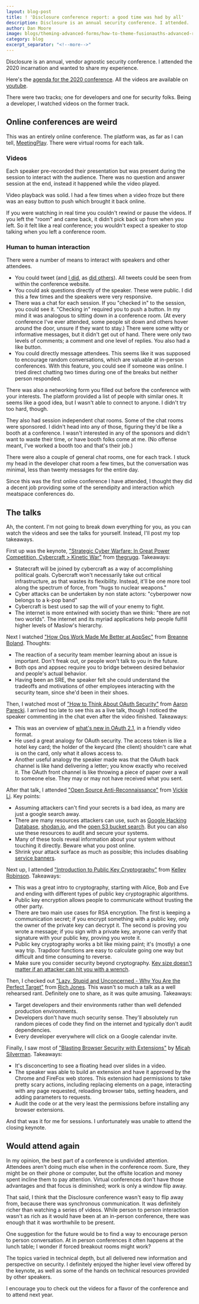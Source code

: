 ```yaml
---
layout: blog-post
title: ! 'Disclosure conference report: a good time was had by all'
description: Disclosure is an annual security conference. I attended.
author: Dan Moore
image: blogs/theming-advanced-forms/how-to-theme-fusionauths-advanced-registration-forms.png
category: blog
excerpt_separator: "<!--more-->"
---
```


Disclosure is an annual, vendor agnostic security conference. I attended the 2020 incarnation and wanted to share my experience. 

<!--more-->

Here's the [agenda for the 2020 conference](https://www.disclosureconference.com/#agenda). All the videos are available on [youtube](https://www.youtube.com/playlist?list=PLshTZo9V1-aF-rS-TyCYgApAEAQI4q2qe).

There were two tracks; one for developers and one for security folks. Being a developer, I watched videos on the former track.

## Online conferences are weird

This was an entirely online conference. The platform was, as far as I can tell, [MeetingPlay](https://www.meetingplay.com/). There were virtual rooms for each talk.

### Videos

Each speaker pre-recorded their presentation but was present during the session to interact with the audience. There was no question and answer session at the end, instead it happened while the video played.

Video playback was solid. I had a few times when a video froze but there was an easy button to push which brought it back online. 

If you were watching in real time you couldn't rewind or pause the videos. If you left the "room" and came back, it didn't pick back up from when you left. So it felt like a real conference; you wouldn't expect a speaker to stop talking when you left a conference room.

### Human to human interaction

There were a number of means to interact with speakers and other attendees.

* You could tweet (and [I did](https://twitter.com/search?q=%23disclosureconference%20(from%3Amooreds)&src=typed_query), as [did others](https://twitter.com/search?q=%23disclosureconference&src=typed_query)). All tweets could be seen from within the conference website. 
* You could ask questions directly of the speaker. These were public. I did this a few times and the speakers were very responsive.
* There was a chat for each session. If you "checked in" to the session, you could see it. "Checking in" required you to push a button. In my mind it was analogous to sitting down in a conference room. (At every conference I've ever attended, some people sit down and others hover around the door, unsure if they want to stay.) There were some witty or informative messages, but it didn't get out of hand. There were only two levels of comments; a comment and one level of replies. You also had a like button. 
* You could directly message attendees. This seems like it was supposed to encourage random conversations, which are valuable at in-person conferences. With this feature, you could see if someone was online. I tried direct chatting two times during one of the breaks but neither person responded. 

There was also a networking form you filled out before the conference with your interests. The platform provided a list of people with similar ones. It seems like a good idea, but I wasn't able to connect to anyone. I didn't try too hard, though.

They also had session independent chat rooms. Some of the chat rooms were sponsored. I didn't head into any of those, figuring they'd be like a booth at a conference. I wasn't interested in any of the sponsors and didn't want to waste their time, or have booth folks come at me. (No offense meant, I've worked a booth too and that's their job.)

There were also a couple of general chat rooms, one for each track. I stuck my head in the developer chat room a few times, but the conversation was minimal, less than twenty messages for the entire day.

Since this was the first online conference I have attended, I thought they did a decent job providing some of the serendipity and interaction which meatspace conferences do. 

## The talks

Ah, the content. I'm not going to break down everything for you, as you can watch the videos and see the talks for yourself. Instead, I'll post my top takeaways.

First up was the keynote, ["Strategic Cyber Warfare: In Great Power Competition, Cybercraft > Kinetic War"](https://youtu.be/_k0MkJMHPi0) from [thegrugq](https://twitter.com/thegrugq). Takeaways:

* Statecraft will be joined by cybercraft as a way of accomplishing political goals. Cybercraft won't necessarily take out critical infrastructure, as that wastes its flexibility. Instead, it'll be one more tool along the spectrum of force, from "hugs to nuclear weapons."
* Cyber attacks can be undertaken by non state actors: "cyberpower now belongs to a k-pop band"
* Cybercraft is best used to sap the will of your enemy to fight. 
* The internet is more entwined with society than we think: "there are not two worlds". The internet and its myriad applications help people fulfill higher levels of Maslow's hierarchy.

Next I watched ["How Ops Work Made Me Better at AppSec"](https://youtu.be/lL7onCeIH0o) from [Breanne Boland](https://twitter.com/breanneboland). Thoughts:

* The reaction of a security team member learning about an issue is important. Don't freak out, or people won't talk to you in the future. 
* Both ops and appsec require you to bridge between desired behavior and people's actual behavior. 
* Having been an SRE, the speaker felt she could understand the tradeoffs and motivations of other employees interacting with the security team, since she'd been in their shoes.

Then, I watched most of ["How to Think About OAuth Security"](https://youtu.be/AwCt2-EHYik) from [Aaron Parecki](https://twitter.com/aaronpk). I arrived too late to see this as a live talk, though I noticed the speaker commenting in the chat even after the video finished. Takeaways:

* This was an overview of [what's new in OAuth 2.1](/blog/2020/04/15/whats-new-in-oauth-2-1), in a friendly video format.
* He used a great analogy for OAuth security. The access token is like a hotel key card; the holder of the keycard (the client) shouldn't care what is on the card, only what it allows access to.
* Another useful analogy the speaker made was that the OAuth back channel is like hand delivering a letter; you know exactly who received it. The OAuth front channel is like throwing a piece of paper over a wall to someone else. They may or may not have received what you sent.

After that talk, I attended ["Open Source Anti-Reconnaissance"](https://youtu.be/UaAMO1EZc7o) from [Vickie Li](https://twitter.com/vickieli7). Key points:

* Assuming attackers can't find your secrets is a bad idea, as many are just a google search away. 
* There are many resources attackers can use, such as [Google Hacking Database](https://www.exploit-db.com/google-hacking-database), [shodan.io](https://www.shodan.io/), and the [open S3 bucket search](https://buckets.grayhatwarfare.com/). But you can also use these resources to audit and secure your systems. 
* Many of these tools reveal information about your system without touching it directly. Beware what you post online.
* Shrink your attack surface as much as possible; this includes disabling [service banners](https://blog.shodan.io/what-is-a-banner/).

Next up, I attended ["Introduction to Public Key Cryptography"](https://youtu.be/G2gxsk_AlJo) from [Kelley Robinson](https://twitter.com/kelleyrobinson). Takeaways: 

* This was a great intro to cryptography, starting with Alice, Bob and Eve and ending with different types of public key cryptographic algorithms.
* Public key encryption allows people to communicate without trusting the other party.
* There are two main use cases for RSA encryption. The first is keeping a communication secret; if you encrypt something with a public key, only the owner of the private key can decrypt it. The second is proving you wrote a message; if you sign with a private key, anyone can verify that signature with your public key, proving you wrote it.
* Public key cryptography works a bit like mixing paint; it's (mostly) a one way trip. Trapdoor functions are easy to calculate going one way but difficult and time consuming to reverse. 
* Make sure you consider security beyond cryptography. [Key size doesn't matter if an attacker can hit you with a wrench](https://xkcd.com/538/).

Then, I checked out ["Lazy, Stupid and Unconcerned - Why You Are the Perfect Target"](https://youtu.be/Zu4zzfbvO_w) from [Rich Jones](https://gun.io). This wasn't so much a talk as a well rehearsed rant. Definitely one to share, as it was quite amusing. Takeaways:

* Target developers and their environments rather than well defended production environments.
* Developers don't have much security sense. They'll absolutely run random pieces of code they find on the internet and typically don't audit dependencies.
* Every developer everywhere will click on a Google calendar invite. 

Finally, I saw most of ["Blasting Browser Security with Extensions"](https://youtu.be/6jgBM8twUIQ) by [Micah Silverman](https://twitter.com/afitnerd). Takeaways:

* It's disconcerting to see a floating head over slides in a video.
* The speaker was able to build an extension and have it approved by the Chrome and FireFox web stores. This extension had permissions to take pretty scary actions, including replacing elements on a page, interacting with any page requested, reloading browser tabs, setting headers, and adding parameters to requests.
* Audit the code or at the very least the permissions before installing any browser extensions. 

And that was it for me for sessions. I unfortunately was unable to attend the closing keynote.

## Would attend again

In my opinion, the best part of a conference is undivided attention. Attendees aren't doing much else when in the conference room. Sure, they might be on their phone or computer, but the offsite location and money spent incline them to pay attention. Virtual conferences don't have those advantages and that focus is diminished; work is only a window flip away. 

That said, I think that the Disclosure conference wasn't easy to flip away from, because there was synchronous communication. It was definitely richer than watching a series of videos. While person to person interaction wasn't as rich as it would have been at an in-person conference, there was enough that it was worthwhile to be present.

One suggestion for the future would be to find a way to encourage person to person conversation. At in person conferences it often happens at the lunch table; I wonder if forced breakout rooms might work?

The topics varied in technical depth, but all delivered new information and perspective on security. I definitely enjoyed the higher level view offered by the keynote, as well as some of the hands on technical resources provided by other speakers.

I encourage you to check out the videos for a flavor of the conference and to attend next year.

